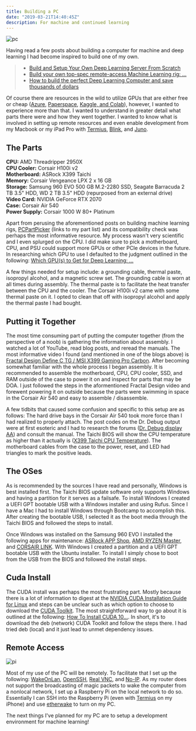 ```yaml
---
title: Building a PC
date: "2019-03-21T14:40:45Z"
description: For machine and continued learning
---
```


![pc](./pc.png)

Having read a few posts about building a computer for machine and deep learning
I had become inspired to build one of my own.

> - [Build and Setup Your Own Deep Learning Server From Scratch](https://towardsdatascience.com/build-and-setup-your-own-deep-learning-server-from-scratch-e771dacaa252)
> - [Build your own top-spec remote-access Machine Learning rig: ...](https://medium.com/@aragalie/build-your-own-top-spec-remote-access-machine-learning-rig-a-very-detailed-assembly-and-dae0f4011a8f)
> - [How to build the perfect Deep Learning Computer and save thousands of dollars](https://medium.com/the-mission/how-to-build-the-perfect-deep-learning-computer-and-save-thousands-of-dollars-9ec3b2eb4ce2)

Of course there are resources in the wild to utilize GPUs that are either free
or cheap ([Azure](https://notebooks.azure.com/),
[Paperspace](https://www.paperspace.com/), 
[Kaggle, and Colab](https://towardsdatascience.com/kaggle-vs-colab-faceoff-which-free-gpu-provider-is-tops-d4f0cd625029)),
however, I wanted to experience more than that. I wanted to understand in
greater detail what parts there were and how they went together. I wanted to 
know what is involved in setting up remote resources and even enable
development from my Macbook or my iPad Pro with 
[Termius](https://www.termius.com/), [Blink](https://github.com/blinksh/blink), and [Juno](https://juno.sh/).

## The Parts

**CPU:** AMD Threadripper 2950X  
**CPU Cooler:** Corsair H100i v2  
**Motherboard:** ASRock X399 Taichi  
**Memory:** Corsair Vengeance LPX 2 x 16 GB  
**Storage:** Samsung 960 EVO 500 GB M.2-2280 SSD, Seagate Barracuda 2 TB 3.5" HDD, WD 2 TB 3.5" HDD (repurposed from an external drive)  
**Video Card:** NVIDIA GeForce RTX 2070  
**Case:** Corsair Air 540  
**Power Supply:** Corsair 1000 W 80+ Platinum

Apart from perusing the aforementioned posts on building machine learning rigs,
[PCPartPicker](https://pcpartpicker.com/user/jjgp/saved/33ZV6h) (links to my
part list) and its compatibility check was perhaps the most informative 
resource. My process wasn't very scientific and I even splurged on the CPU. I
did make sure to pick a motherboard, CPU, and PSU could support more GPUs or
other PCIe devices in the future. In researching which GPU to use I defaulted
to the judgment outlined in the following: [Which GPU(s) to Get for Deep Learning: ...](http://timdettmers.com/2018/11/05/which-gpu-for-deep-learning/)

A few things needed for setup include: a grounding cable, thermal paste,
isopropyl alcohol, and a magnetic screw set. The grounding cable is worn at all
times during assembly. The thermal paste is to facilitate the heat transfer between
the CPU and the cooler. The Corsair H100i v2 came with some thermal paste on 
it. I opted to clean that off with isopropyl alcohol and apply the thermal paste I had
bought.

## Putting it Together

The most time consuming part of putting the computer together (from the 
perspective of a noob) is gathering the information about assembly. I watched
a lot of YouTube, read blog posts, and reread the manuals. The most
informative video I found (and mentioned in one of the blogs above) is
[Fractal Design Define C TG / MSI X399 Gaming Pro Carbon](https://www.youtube.com/watch?v=83mA2TGNRCU).
After becoming somewhat familiar with the whole process I began assembly. It
is recommended to assemble the motherboard, CPU, CPU cooler, SSD, and
RAM outside of the case to power it on and inspect for parts that may be DOA.
I just followed the steps in the aformentioned Fractal Design video and forewent
powering it on outside because the parts were swimming in space in the Corsair Air
540 and easy to assemble / disassemble.

A few tidbits that caused some confusion and specific to this setup are as 
follows: The hard drive bays in the Corsair Air 540 took more force than I had
realized to properly attach. The post codes on the Dr. Debug output were at
first esoteric and I had to research the forums ([Dr. Debug display AA](http://forum.asrock.com/forum_posts.asp?TID=3110&title=dr-debug-display-aa))
and consult the manual. The Taichi BIOS will show the CPU temperature as higher
than it actually is ([X399 Taichi CPU Temperature](http://forum.asrock.com/forum_posts.asp?TID=6912&title=x399-taichi-cpu-temperature)).
The motherboard cables from the case to the power, reset, and LED had triangles
to mark the positive leads.

## The OSes

As is recommended by the sources I have read and personally, Windows is best 
installed first. The Taichi BIOS update software only supports Windows and 
having a partition for it serves as a failsafe. To install Windows I created
a UEFI GPT bootable USB with a Windows installer and using Rufus. Since I have a
Mac I had to install Windows through Bootcamp to accomplish this. After
creating the bootable USB, I selected it as the boot media through the Taichi
BIOS and followed the steps to install.

Once Windows was installed on the Samsung 960 EVO I installed the following
apps for maintenance: [ASRock APP Shop](http://www.asrock.com/feature/appshop/),
[AMD RYZEN Master](https://www.amd.com/en/technologies/ryzen-master), and 
[CORSAIR LINK](https://www.corsair.com/us/en/corsairlink). With Windows I
created a partition and a UEFI GPT bootable USB with the Ubuntu installer. To
install I simply chose to boot from the USB from the BIOS and followed the
install steps.

## Cuda Install

The CUDA install was perhaps the most frustrating part. Mostly because there is
a lot of information to digest at the [NVIDIA CUDA Installation Guide for Linux](https://docs.nvidia.com/cuda/cuda-installation-guide-linux/index.html)
and steps can be unclear such as which option to choose to download the
[CUDA Toolkit](https://developer.nvidia.com/cuda-downloads). 
The most straightforward way to go about it is outlined at the following:
[How To Install CUDA 10...](https://www.pugetsystems.com/labs/hpc/How-To-Install-CUDA-10-together-with-9-2-on-Ubuntu-18-04-with-support-for-NVIDIA-20XX-Turing-GPUs-1236/).
In short, it's to download the deb (network) CUDA Toolkit and follow the steps
there. I had tried deb (local) and it just lead to unmet dependency issues.

## Remote Access

![pi](./pi.png)

Most of my use of the PC will be remotely. To facilitate that I set up the
following: [WakeOnLan](https://help.ubuntu.com/community/WakeOnLan), 
[OpenSSH](https://help.ubuntu.com/lts/serverguide/openssh-server.html.en), 
[Real VNC](https://www.realvnc.com/), and [No-IP](https://www.noip.com/). 
As my router does not support the broadcasting of magic packets to wake the
computer from a nonlocal network, I set up a Raspberry Pi on the local network
to do so. Essentially I can SSH into the Raspberry Pi (even with [Termius](https://www.termius.com/)
on my iPhone) and use [etherwake](https://www.mkssoftware.com/docs/man1/etherwake.1.asp)
to turn on my PC.

The next things I've planned for my PC are to setup a development environment
for machine learning!